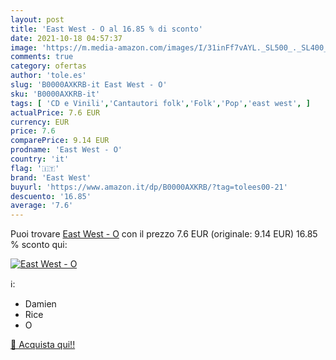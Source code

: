 ```yaml
---
layout: post
title: 'East West - O al 16.85 % di sconto'
date: 2021-10-18 04:57:37
image: 'https://m.media-amazon.com/images/I/31inFf7vAYL._SL500_._SL400_.jpg'
comments: true
category: ofertas
author: 'tole.es'
slug: 'B0000AXKRB-it East West - O'
sku: 'B0000AXKRB-it'
tags: [ 'CD e Vinili','Cantautori folk','Folk','Pop','east west', ]
actualPrice: 7.6 EUR
currency: EUR
price: 7.6
comparePrice: 9.14 EUR
prodname: 'East West - O'
country: 'it'
flag: '🇮🇹'
brand: 'East West'
buyurl: 'https://www.amazon.it/dp/B0000AXKRB/?tag=tolees00-21'
descuento: '16.85'
average: '7.6'
---
```


Puoi trovare [East West - O](https://www.amazon.it/dp/B0000AXKRB/?tag=tolees00-21) con il prezzo 7.6 EUR (originale: 9.14 EUR) 16.85 % sconto qui:

[![East West - O](https://m.media-amazon.com/images/I/31inFf7vAYL._SL500_._SL400_.jpg)](https://www.amazon.it/dp/B0000AXKRB/?tag=tolees00-21)

ℹ️:

- Damien
- Rice
- O

[🛒 Acquista qui!!](https://www.amazon.it/dp/B0000AXKRB/?tag=tolees00-21)
